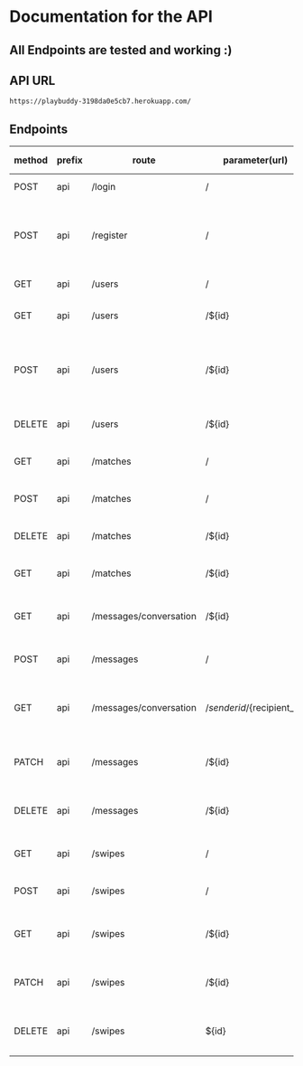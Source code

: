 # Documentation for the API

## All Endpoints are tested and working :)

## API URL

    https://playbuddy-3198da0e5cb7.herokuapp.com/

## Endpoints

| method | prefix | route                  | parameter(url)               | parameter(body)                                                                           | What it does                          |
| ------ | ------ | ---------------------- | ---------------------------- | ----------------------------------------------------------------------------------------- | ------------------------------------- |
| POST   | api    | /login                 | /                            | UsernameOrEmail and password                                                              | login to account                      |
| POST   | api    | /register              | /                            | Username, email, password, bio, location, games , platforms, skill_level, profile_picture | make a new account                    |
| GET    | api    | /users                 | /                            | /                                                                                         | retrieve all users                    |
| GET    | api    | /users                 | /${id}                       | /                                                                                         | retrieve a specific user by id        |
| POST   | api    | /users                 | /${id}                       | Username, email, password, bio, location, games , platforms, skill_level, profile_picture | updates a specific user by id         |
| DELETE | api    | /users                 | /${id}                       | /                                                                                         | delete a specific user by id          |
| GET    | api    | /matches               | /                            | /                                                                                         | retrieve all matches                  |
| POST   | api    | /matches               | /                            | userid1, userid2, time                                                                    | creates a new match                   |
| DELETE | api    | /matches               | /${id}                       | /                                                                                         | delete a specific match               |
| GET    | api    | /matches               | /${id}                       | /                                                                                         | retrieve a specific match             |
| GET    | api    | /messages/conversation | /${id}                       | /                                                                                         | retrieve the convos a user has        |
| POST   | api    | /messages              | /                            | sender_id, recipient_id, message, time                                                    | send a new message                    |
| GET    | api    | /messages/conversation | /${senderid}/${recipient_id} | /                                                                                         | retrieve the messages between 2 users |
| PATCH  | api    | /messages              | /${id}                       | sender_id, recipient_id, message, time                                                    | update a specific message by id       |
| DELETE | api    | /messages              | /${id}                       | /                                                                                         | delete a specific message by id       |
| GET    | api    | /swipes                | /                            | /                                                                                         | retrieve all the swipes               |
| POST   | api    | /swipes                | /                            | user_id , swiped_on_id , direction , time                                                 | creates a new swipe                   |
| GET    | api    | /swipes                | /${id}                       | /                                                                                         | retrieve a specific swipe by id       |
| PATCH  | api    | /swipes                | /${id}                       | user_id , swiped_on_id , direction , time                                                 | updates a specific swipe by id        |
| DELETE | api    | /swipes                | ${id}                        | /                                                                                         | delete a specific swipe by id         |
